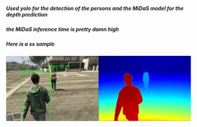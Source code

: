 ##### Used yolo for the detection of the persons and the MiDaS model for the depth prediction 
##### the MiDaS inference time is pretty damn high


##### Here is a ss sample

<p align="center">
  <img src="dist.PNG" />
</p>
